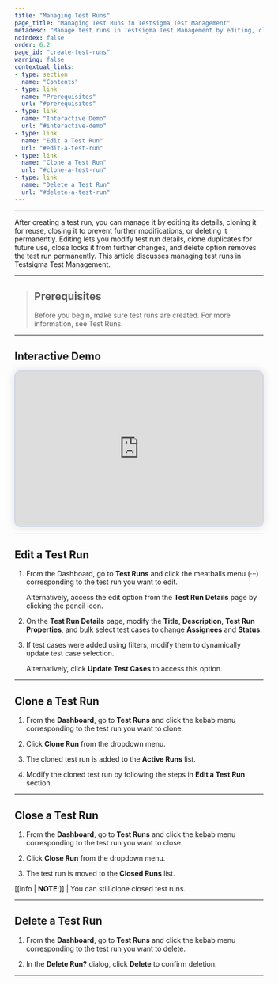 ```yaml
---
title: "Managing Test Runs"
page_title: "Managing Test Runs in Testsigma Test Management"
metadesc: "Manage test runs in Testsigma Test Management by editing, cloning, closing, or deleting them to maintain organized and efficient test execution."
noindex: false
order: 6.2
page_id: "create-test-runs"
warning: false
contextual_links:
- type: section
  name: "Contents"
- type: link
  name: "Prerequisites"
  url: "#prerequisites"
- type: link
  name: "Interactive Demo"
  url: "#interactive-demo"
- type: link
  name: "Edit a Test Run"
  url: "#edit-a-test-run"
- type: link
  name: "Clone a Test Run"
  url: "#clone-a-test-run"
- type: link
  name: "Delete a Test Run"
  url: "#delete-a-test-run"
---
```


---

After creating a test run, you can manage it by editing its details, cloning it for reuse, closing it to prevent further modifications, or deleting it permanently. Editing lets you modify test run details, clone duplicates for future use, close locks it from further changes, and delete option removes the test run permanently. This article discusses managing test runs in Testsigma Test Management.

---

> ## **Prerequisites**
> 
> Before you begin, make sure test runs are created. For more information, see Test Runs.

---

## **Interactive Demo**

<div>
  <script async src="https://js.storylane.io/js/v2/storylane.js"></script>
  <div class="sl-embed" style="position:relative;padding-bottom:calc(57.41% + 25px);width:100%;height:0;transform:scale(1)">
    <iframe loading="lazy" class="sl-demo" src="https://app.storylane.io/demo/bfzhnsua62wd?embed=inline" name="sl-embed" allow="fullscreen" allowfullscreen style="position:absolute;top:0;left:0;width:100%!important;height:100%!important;border:1px solid rgba(63,95,172,0.35);box-shadow: 0px 0px 18px rgba(26, 19, 72, 0.15);border-radius:10px;box-sizing:border-box;"></iframe>
  </div>
</div>


---

## **Edit a Test Run**

1. From the Dashboard, go to **Test Runs** and click the meatballs menu (···) corresponding to the test run you want to edit.

   Alternatively, access the edit option from the **Test Run Details** page by clicking the pencil icon.

2. On the **Test Run Details** page, modify the **Title**, **Description**, **Test Run Properties**, and bulk select test cases to change **Assignees** and **Status**.

3. If test cases were added using filters, modify them to dynamically update test case selection.

   Alternatively, click **Update Test Cases** to access this option. 

---

## **Clone a Test Run**

1. From the **Dashboard**, go to **Test Runs** and click the kebab menu corresponding to the test run you want to clone.

2. Click **Clone Run** from the dropdown menu.

3. The cloned test run is added to the **Active Runs** list.

4. Modify the cloned test run by following the steps in **Edit a Test Run** section.

---

## **Close a Test Run**

1. From the **Dashboard**, go to **Test Runs** and click the kebab menu corresponding to the test run you want to close.

2. Click **Close Run** from the dropdown menu.

3. The test run is moved to the **Closed Runs** list.

[[info | **NOTE**:]]
| You can still clone closed test runs. 

---

## **Delete a Test Run**

1. From the **Dashboard**, go to **Test Runs** and click the kebab menu corresponding to the test run you want to delete.

2. In the **Delete Run?** dialog, click **Delete** to confirm deletion.


---